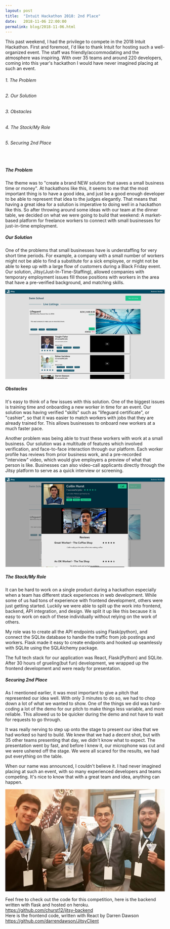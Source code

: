 ```yaml
---
layout: post
title:  "Intuit Hackathon 2018: 2nd Place"
date:   2018-11-06 22:00:00
permalink: blog/2018-11-06.html
---
```

This past weekend, I had the privilege to compete in the 2018 Intuit Hackathon. First and foremost, I'd like to thank Intuit for hosting such a well-organized event. The staff was friendly/accommodating and the atmosphere was inspiring. With over 35 teams and around 220 developers, coming into this year's hackathon I would have never imagined placing at such an event.

###### 1. The Problem
###### 2. Our Solution
###### 3. Obstacles
###### 4. The Stack/My Role
###### 5. Securing 2nd Place
<br/>

##### The Problem
The theme was to "create a brand NEW solution that saves a small business time or money". At hackathons like this, it seems to me that the most important thing is to have a good idea, and just be a good enough developer to be able to represent that idea to the judges elegantly. That means that having a great idea for a solution is imperative to doing well in a hackathon like this. So after throwing around some ideas with our team at the dinner table, we decided on what we were going to build that weekend: A market-based platform for freelance workers to connect with small businesses for just-in-time employment.

##### Our Solution
One of the problems that small businesses have is understaffing for very short time periods. For example, a company with a small number of workers might not be able to find a substitute for a sick employee, or might not be able to keep up with a large flow of customers during a Black Friday event. Our solution, Jitsy(Just-In-Time-Staffing), allowed companies with temporary employment issues fill those positions with workers in the area that have a pre-verified background, and matching skills. 



<img src="/assets/jitsy_biz_listings.png">


##### Obstacles
It's easy to think of a few issues with this solution. One of the biggest issues is training time and onboarding a new worker in time for an event. Our solution was having verified "skills" such as "lifeguard certificate", or "cashier", so that it was easier to match workers with jobs that they are already trained for. This allows businesses to onboard new workers at a much faster pace.

Another problem was being able to trust these workers with work at a small business. Our solution was a multitude of features which involved verification, and face-to-face interaction through our platform. Each worker profile has reviews from prior business work, and a pre-recorded "interview" video, which would give employers a preview of what that person is like. Businesses can also video-call applicants directly through the Jitsy platform to serve as a quick interview or screening. 

<img src="/assets/jitsy_worker_profile.png">

##### The Stack/My Role
It can be hard to work on a single product during a hackathon especially when a team has different stack experiences in web development. While some of us had tons of experience with frontend development, others were just getting started. Luckily we were able to split up the work into frontend, backend, API integration, and design. We split it up like this because it is easy to work on each of these individually without relying on the work of others.

My role was to create all the API endpoints using Flask(python), and connect the SQLite database to handle the traffic from job postings and workers. Flask made it easy to create endpoints and hooked up seamlessly with SQLite using the SQLAlchemy package. 

The full tech stack for our application was React, Flask(Python) and SQLite.  After 30 hours of grueling(but fun) development, we wrapped up the frontend development and were ready for presentation.

##### Securing 2nd Place
As I mentioned earlier, it was most important to give a pitch that represented our idea well. With only 3 minutes to do so, we had to chop down a lot of what we wanted to show. One of the things we did was hard-coding a lot of the demo for our pitch to make things less variable, and more reliable. This allowed us to be quicker during the demo and not have to wait for requests to go through. 

It was really nerving to step up onto the stage to present our idea that we had worked so hard to build. We knew that we had a decent shot, but with 35 other teams presenting that day, we didn't know what to expect. The presentation went by fast, and before I knew it, our microphone was cut and we were ushered off the stage. We were all scared for the results, we had put everything on the table.

When our name was announced, I couldn't believe it. I had never imagined placing at such an event, with so many experienced developers and teams competing. It's nice to know that with a great team and idea, anything can happen. 


<img src="/assets/jitsy_winning.png">

Feel free to check out the code for this competition, here is the backend written with flask and hosted on heroku. <br/>
<a href="https://github.com/churst12/jitsy-backend" target="_blank">https://github.com/churst12/jitsy-backend</a>
<br/>
Here is the frontend code, written with React by Darren Dawson <br/>
<a href="https://github.com/darrendawson/JitsyClient" target="_blank">https://github.com/darrendawson/JitsyClient</a>









